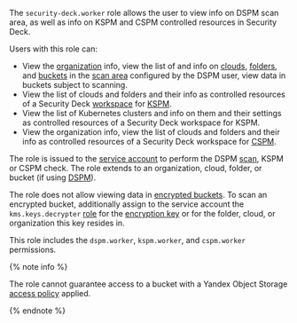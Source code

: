 The `security-deck.worker` role allows the user to view info on DSPM scan area, as well as info on KSPM and CSPM controlled resources in Security Deck.

Users with this role can:

* View the [organization](../../organization/concepts/organization.md) info, view the list of and info on [clouds](../../resource-manager/concepts/resources-hierarchy.md#cloud), [folders](../../resource-manager/concepts/resources-hierarchy.md#folder), and [buckets](../../storage/concepts/bucket.md) in the [scan area](../../security-deck/concepts/dspm.md#data-source) configured by the DSPM user, view data in buckets subject to scanning.
* View the list of clouds and folders and their info as controlled resources of a Security Deck [workspace](../../security-deck/concepts/workspace.md) for [KSPM](../../security-deck/concepts/kspm.md).
* View the list of Kubernetes clusters and info on them and their settings as controlled resources of a Security Deck workspace for KSPM.
* View the organization info, view the list of clouds and folders and their info as controlled resources of a Security Deck workspace for [CSPM](../../security-deck/concepts/cspm.md).

The role is issued to the [service account](../../iam/concepts/users/service-accounts.md) to perform the DSPM [scan](../../security-deck/concepts/dspm.md#scanning), KSPM or CSPM check. The role extends to an organization, cloud, folder, or bucket (if using [DSPM](../../security-deck/concepts/dspm.md)).

The role does not allow viewing data in [encrypted buckets](../../storage/concepts/encryption.md). To scan an encrypted bucket, additionally assign to the service account the `kms.keys.decrypter` [role](../../kms/security/index.md#kms-keys-encrypter) for the [encryption key](../../kms/security/index.md#kms-keys-encrypter) or for the folder, cloud, or organization this key resides in.

This role includes the `dspm.worker`, `kspm.worker`, and `cspm.worker` permissions.

{% note info %}

The role cannot guarantee access to a bucket with a Yandex Object Storage [access policy](../../storage/security/policy.md) applied.

{% endnote %}